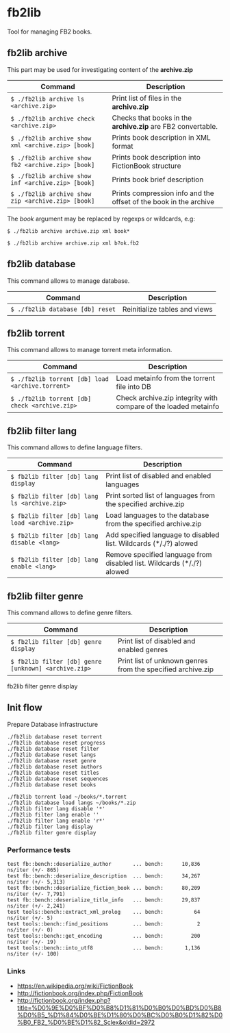 # fb2lib
Tool for managing FB2 books.

## fb2lib archive
This part may be used for investigating content of the **archive.zip**

| Command | Description |
| ------- | ----------- |
| `$ ./fb2lib archive ls <archive.zip>`          | Print list of files in the **archive.zip** |
| `$ ./fb2lib archive check <archive.zip>`       | Checks that books in the **archive.zip** are FB2 convertable. |
| `$ ./fb2lib archive show xml <archive.zip> [book]`    | Prints book description in XML format |
| `$ ./fb2lib archive show fb2 <archive.zip> [book]`    | Prints book description into FictionBook structure |
| `$ ./fb2lib archive show inf <archive.zip> [book]`    | Prints book brief description |
| `$ ./fb2lib archive show zip <archive.zip> [book]`    | Prints compression info and the offset of the book in the archive |

The *book* argument may be replaced by regexps or wildcards, e.g:

`$ ./fb2lib archive archive.zip xml book*`

`$ ./fb2lib archive archive.zip xml b?ok.fb2`


## fb2lib database
This command allows to manage database.

| Command | Description |
| ------- | ----------- |
| `$ ./fb2lib database [db] reset`  | Reinitialize tables and views |


## fb2lib torrent
This command allows to manage torrent meta information.

| Command | Description |
| ------- | ----------- |
| `$ ./fb2lib torrent [db] load <archive.torrent>`  | Load metainfo from the torrent file  into DB |
| `$ ./fb2lib torrent [db] check <archive.zip>`  | Check archive.zip integrity with  compare of the loaded metainfo |


## fb2lib filter lang
This command allows to define language filters.

| Command | Description |
| ------- | ----------- |
| `$ fb2lib filter [db] lang display`          | Print list of disabled and enabled languages |
| `$ fb2lib filter [db] lang ls <archive.zip>`   | Print sorted list of languages from the specified archive.zip |
| `$ fb2lib filter [db] lang load <archive.zip>` | Load languages to the database from the specified archive.zip |
| `$ fb2lib filter [db] lang disable <lang>`     | Add specified language to disabled list. Wildcards (*/./?) alowed |
| `$ fb2lib filter [db] lang enable <lang>`      | Remove specified language from disabled list. Wildcards (*/./?) alowed |

## fb2lib filter genre
This command allows to define genre filters.

| Command | Description |
| ------- | ----------- |
| `$ fb2lib filter [db] genre display`          | Print list of disabled and enabled genres |
| `$ fb2lib filter [db] genre [unknown] <archive.zip>`   | Print list of unknown genres from the specified archive.zip |


fb2lib filter genre display

## Init flow
Prepare Database infrastructure
```
./fb2lib database reset torrent
./fb2lib database reset progress
./fb2lib database reset filter
./fb2lib database reset langs
./fb2lib database reset genre
./fb2lib database reset authors
./fb2lib database reset titles
./fb2lib database reset sequences
./fb2lib database reset books

./fb2lib torrent load ~/books/*.torrent
./fb2lib database load langs ~/books/*.zip
./fb2lib filter lang disable '*'
./fb2lib filter lang enable ''
./fb2lib filter lang enable 'r*'
./fb2lib filter lang display
./fb2lib filter genre display
```

### Performance tests
```
test fb::bench::deserialize_author       ... bench:      10,836 ns/iter (+/- 865)
test fb::bench::deserialize_description  ... bench:      34,267 ns/iter (+/- 5,313)
test fb::bench::deserialize_fiction_book ... bench:      80,209 ns/iter (+/- 7,791)
test fb::bench::deserialize_title_info   ... bench:      29,837 ns/iter (+/- 2,241)
test tools::bench::extract_xml_prolog    ... bench:          64 ns/iter (+/- 5)
test tools::bench::find_positions        ... bench:           2 ns/iter (+/- 0)
test tools::bench::get_encoding          ... bench:         200 ns/iter (+/- 19)
test tools::bench::into_utf8             ... bench:       1,136 ns/iter (+/- 100)

```
### Links
- https://en.wikipedia.org/wiki/FictionBook
- http://fictionbook.org/index.php/FictionBook
- http://fictionbook.org/index.php?title=%D0%9E%D0%BF%D0%B8%D1%81%D0%B0%D0%BD%D0%B8%D0%B5_%D1%84%D0%BE%D1%80%D0%BC%D0%B0%D1%82%D0%B0_FB2_%D0%BE%D1%82_Sclex&oldid=2972
